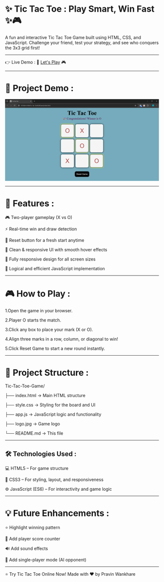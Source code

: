 # ✨ Tic Tac Toe : Play Smart, Win Fast ✨🎮

A fun and interactive Tic Tac Toe Game built using HTML, CSS, and JavaScript.
Challenge your friend, test your strategy, and see who conquers the 3x3 grid first!

---

👉 Live Demo :
🔗 [Let's Play](https://pravinwankhare.github.io/Tic-Tac-Toe-Game/) 🎮

---

# 📸 Project Demo :
![Demo](https://github.com/PravinWankhare/Tic-Tac-Toe-Game/blob/main/Tic-Tac-Toe%20Demo.png)

---

# 🚀 Features :

🎮 Two-player gameplay (X vs O)

⚡ Real-time win and draw detection

🔁 Reset button for a fresh start anytime

🎨 Clean & responsive UI with smooth hover effects

📱 Fully responsive design for all screen sizes

🧠 Logical and efficient JavaScript implementation

---

# 🎮 How to Play :

1.Open the game in your browser.

2.Player O starts the match.

3.Click any box to place your mark (X or O).

4.Align three marks in a row, column, or diagonal to win!

5.Click Reset Game to start a new round instantly.

---

# 📂 Project Structure :
Tic-Tac-Toe-Game/

├── index.html   →  Main HTML structure

├── style.css    →  Styling for the board and UI

├── app.js       →  JavaScript logic and functionality

├── logo.jpg     →  Game logo

└── README.md    →  This file

---

## 🛠 Technologies Used :

💻 HTML5 – For game structure

🎨 CSS3 – For styling, layout, and responsiveness

⚙️ JavaScript (ES6) – For interactivity and game logic

---

# 💡 Future Enhancements :

⭐ Highlight winning pattern

🧮 Add player score counter

🔊 Add sound effects

🤖 Add single-player mode (AI opponent)

---

⭐ Try Tic Tac Toe Online Now!
Made with ❤️ by Pravin Wankhare
